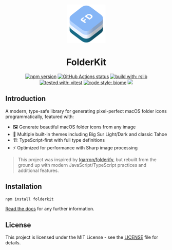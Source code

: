 <div align="center">
  <img width="120" src="./docs/logo.svg">
  <h1 align="center">FolderKit</h1>
</div>

<p align="center">
  <a href="https://www.npmjs.com/package/folderkit"><img src="https://img.shields.io/npm/v/folderkit.svg?style=for-the-badge&logo=npm" alt="npm version"></a>
  <a href="https://github.com/stout-ni/folderkit/actions/workflows/ci.yml"><img src="https://img.shields.io/github/actions/workflow/status/stout-ni/folderkit/ci.yml?style=for-the-badge&logo=github" alt="GitHub Actions status"></a>
  <a href= "https://github.com/web-infra-dev/rslib"><img alt="build with: rslib" src="https://img.shields.io/badge/build_with-rslib-FF5E00.svg?style=for-the-badge"></a>
  <a href= "https://github.com/vitest-dev/vitest"><img alt="tested with: vitest" src="https://img.shields.io/badge/tested_with-vitest-6E9F18.svg?style=for-the-badge&logo=vitest"></a>
  <a href= "https://github.com/biomejs/biome"><img alt="code style: biome" src="https://img.shields.io/badge/code_style-biome-60A5FA.svg?style=for-the-badge&logo=biome"></a>
  <a href="#license"><img src="https://img.shields.io/badge/License-MIT-yellow.svg?style=for-the-badge"></a>
</p>

## Introduction

A modern, type-safe library for generating pixel-perfect macOS folder icons programmatically, featured with:

- 🖼️ Generate beautiful macOS folder icons from any image
- 🎨 Multiple built-in themes including Big Sur Light/Dark and classic Tahoe
- 🏗️ TypeScript-first with full type definitions
- ⚡ Optimized for performance with Sharp image processing

> This project was inspired by [lgarron/folderify](https://github.com/lgarron/folderify), but rebuilt from the ground up with modern JavaScript/TypeScript practices and additional features.

## Installation

```bash
npm install folderkit
```

[Read the docs](docs/get-started.md) for any further information.

## License

This project is licensed under the MIT License - see the [LICENSE](LICENSE) file for details.

